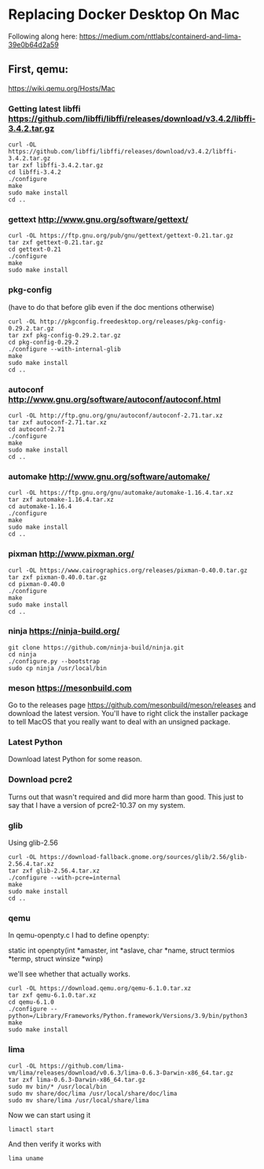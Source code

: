 # Replacing Docker Desktop On Mac
Following along here: https://medium.com/nttlabs/containerd-and-lima-39e0b64d2a59

## First, qemu:

https://wiki.qemu.org/Hosts/Mac

### Getting latest libffi https://github.com/libffi/libffi/releases/download/v3.4.2/libffi-3.4.2.tar.gz

	curl -OL https://github.com/libffi/libffi/releases/download/v3.4.2/libffi-3.4.2.tar.gz
	tar zxf libffi-3.4.2.tar.gz
	cd libffi-3.4.2
	./configure
	make
	sudo make install
	cd ..

### gettext http://www.gnu.org/software/gettext/

	curl -OL https://ftp.gnu.org/pub/gnu/gettext/gettext-0.21.tar.gz
	tar zxf gettext-0.21.tar.gz
	cd gettext-0.21
	./configure
	make
	sudo make install

### pkg-config
(have to do that before glib even if the doc mentions otherwise)

	curl -OL http://pkgconfig.freedesktop.org/releases/pkg-config-0.29.2.tar.gz
	tar zxf pkg-config-0.29.2.tar.gz
	cd pkg-config-0.29.2
	./configure --with-internal-glib
	make
	sudo make install
	cd ..

### autoconf http://www.gnu.org/software/autoconf/autoconf.html

	curl -OL http://ftp.gnu.org/gnu/autoconf/autoconf-2.71.tar.xz
	tar zxf autoconf-2.71.tar.xz
	cd autoconf-2.71
	./configure
	make
	sudo make install
	cd ..

### automake http://www.gnu.org/software/automake/

	curl -OL https://ftp.gnu.org/gnu/automake/automake-1.16.4.tar.xz
	tar zxf automake-1.16.4.tar.xz
	cd automake-1.16.4
	./configure
	make
	sudo make install
	cd ..

### pixman http://www.pixman.org/

	curl -OL https://www.cairographics.org/releases/pixman-0.40.0.tar.gz
	tar zxf pixman-0.40.0.tar.gz
	cd pixman-0.40.0
	./configure
	make
	sudo make install
	cd ..
	
### ninja https://ninja-build.org/

	git clone https://github.com/ninja-build/ninja.git
	cd ninja
	./configure.py --bootstrap
	sudo cp ninja /usr/local/bin

### meson https://mesonbuild.com

Go to the releases page https://github.com/mesonbuild/meson/releases
and download the latest version. You'll have to right click the installer package to tell MacOS that you really want to deal with an unsigned package.

### Latest Python
Download latest Python for some reason.

### Download pcre2

Turns out that wasn't required and did more harm than good. This just to say that I have a version of pcre2-10.37 on my system.


### glib
Using glib-2.56

	curl -OL https://download-fallback.gnome.org/sources/glib/2.56/glib-2.56.4.tar.xz
	tar zxf glib-2.56.4.tar.xz
	./configure --with-pcre=internal
	make
	sudo make install
	cd ..
	

### qemu

In qemu-openpty.c I had to define openpty:

static int openpty(int *amaster, int *aslave, char *name,
struct termios *termp, struct winsize *winp)

we'll see whether that actually works.

	curl -OL https://download.qemu.org/qemu-6.1.0.tar.xz
	tar zxf qemu-6.1.0.tar.xz
	cd qemu-6.1.0
	./configure --python=/Library/Frameworks/Python.framework/Versions/3.9/bin/python3
	make
	sudo make install

### lima

	curl -OL https://github.com/lima-vm/lima/releases/download/v0.6.3/lima-0.6.3-Darwin-x86_64.tar.gz
	tar zxf lima-0.6.3-Darwin-x86_64.tar.gz
	sudo mv bin/* /usr/local/bin
	sudo mv share/doc/lima /usr/local/share/doc/lima
	sudo mv share/lima /usr/local/share/lima
	
Now we can start using it

	limactl start

And then verify it works with

	lima uname
